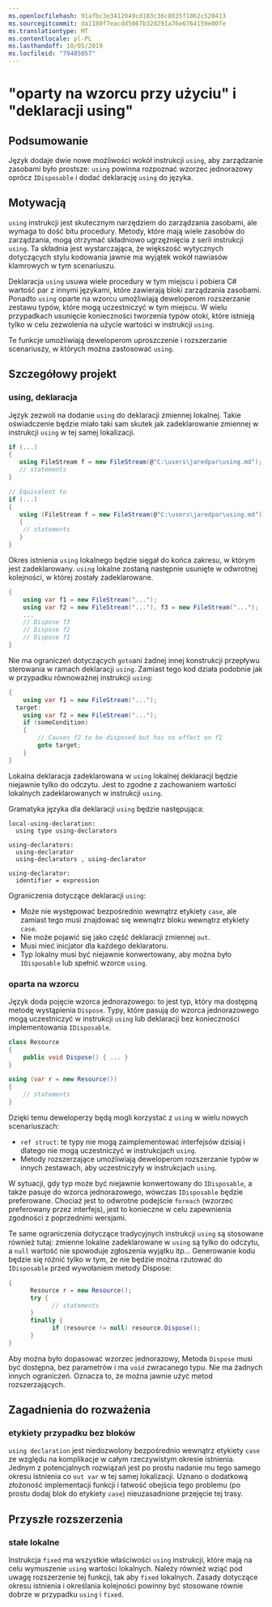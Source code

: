 ```yaml
---
ms.openlocfilehash: 91afbc3e3412049cd183c36c8035f1862c520413
ms.sourcegitcommit: da1180f7eacdd5067b32d291a76e6764159e00fe
ms.translationtype: MT
ms.contentlocale: pl-PL
ms.lasthandoff: 10/05/2019
ms.locfileid: "79485057"
---
```

# <a name="pattern-based-using-and-using-declarations"></a>"oparty na wzorcu przy użyciu" i "deklaracji using"

## <a name="summary"></a>Podsumowanie

Język dodaje dwie nowe możliwości wokół instrukcji `using`, aby zarządzanie zasobami było prostsze: `using` powinna rozpoznać wzorzec jednorazowy oprócz `IDisposable` i dodać deklarację `using` do języka.

## <a name="motivation"></a>Motywacją

`using` instrukcji jest skutecznym narzędziem do zarządzania zasobami, ale wymaga to dość bitu procedury. Metody, które mają wiele zasobów do zarządzania, mogą otrzymać składniowo ugrzęźnięcia z serii instrukcji `using`. Ta składnia jest wystarczająca, że większość wytycznych dotyczących stylu kodowania jawnie ma wyjątek wokół nawiasów klamrowych w tym scenariuszu. 

Deklaracja `using` usuwa wiele procedury w tym miejscu i pobiera C# wartość par z innymi językami, które zawierają bloki zarządzania zasobami. Ponadto `using` oparte na wzorcu umożliwiają deweloperom rozszerzanie zestawu typów, które mogą uczestniczyć w tym miejscu. W wielu przypadkach usunięcie konieczności tworzenia typów otoki, które istnieją tylko w celu zezwolenia na użycie wartości w instrukcji `using`. 

Te funkcje umożliwiają deweloperom uproszczenie i rozszerzanie scenariuszy, w których można zastosować `using`.

## <a name="detailed-design"></a>Szczegółowy projekt 

### <a name="using-declaration"></a>using, deklaracja

Język zezwoli na dodanie `using` do deklaracji zmiennej lokalnej. Takie oświadczenie będzie miało taki sam skutek jak zadeklarowanie zmiennej w instrukcji `using` w tej samej lokalizacji.

```csharp
if (...) 
{ 
   using FileStream f = new FileStream(@"C:\users\jaredpar\using.md");
   // statements
}

// Equivalent to 
if (...) 
{ 
   using (FileStream f = new FileStream(@"C:\users\jaredpar\using.md")) 
   {
    // statements
   }
}
```

Okres istnienia `using` lokalnego będzie sięgał do końca zakresu, w którym jest zadeklarowany. `using` lokalne zostaną następnie usunięte w odwrotnej kolejności, w której zostały zadeklarowane. 

```csharp
{ 
    using var f1 = new FileStream("...");
    using var f2 = new FileStream("..."), f3 = new FileStream("...");
    ...
    // Dispose f3
    // Dispose f2 
    // Dispose f1
}
```

Nie ma ograniczeń dotyczących `goto`ani żadnej innej konstrukcji przepływu sterowania w ramach deklaracji `using`. Zamiast tego kod działa podobnie jak w przypadku równoważnej instrukcji `using`:

```csharp
{
    using var f1 = new FileStream("...");
  target:
    using var f2 = new FileStream("...");
    if (someCondition) 
    {
        // Causes f2 to be disposed but has no effect on f1
        goto target;
    }
}
```

Lokalna deklaracja zadeklarowana w `using` lokalnej deklaracji będzie niejawnie tylko do odczytu. Jest to zgodne z zachowaniem wartości lokalnych zadeklarowanych w instrukcji `using`. 

Gramatyka języka dla deklaracji `using` będzie następująca:

```antlr
local-using-declaration:
  using type using-declarators

using-declarators:
  using-declarator
  using-declarators , using-declarator
  
using-declarator:
  identifier = expression
```

Ograniczenia dotyczące deklaracji `using`:

- Może nie występować bezpośrednio wewnątrz etykiety `case`, ale zamiast tego musi znajdować się wewnątrz bloku wewnątrz etykiety `case`.
- Nie może pojawić się jako część deklaracji zmiennej `out`. 
- Musi mieć inicjator dla każdego deklaratoru.
- Typ lokalny musi być niejawnie konwertowany, aby można było `IDisposable` lub spełnić wzorce `using`.

### <a name="pattern-based-using"></a>oparta na wzorcu

Język doda pojęcie wzorca jednorazowego: to jest typ, który ma dostępną metodę wystąpienia `Dispose`. Typy, które pasują do wzorca jednorazowego mogą uczestniczyć w instrukcji `using` lub deklaracji bez konieczności implementowania `IDisposable`. 

```csharp
class Resource
{ 
    public void Dispose() { ... }
}

using (var r = new Resource())
{
    // statements
}
```

Dzięki temu deweloperzy będą mogli korzystać z `using` w wielu nowych scenariuszach:

- `ref struct`: te typy nie mogą zaimplementować interfejsów dzisiaj i dlatego nie mogą uczestniczyć w instrukcjach `using`.
- Metody rozszerzające umożliwiają deweloperom rozszerzanie typów w innych zestawach, aby uczestniczyły w instrukcjach `using`.

W sytuacji, gdy typ może być niejawnie konwertowany do `IDisposable`, a także pasuje do wzorca jednorazowego, wówczas `IDisposable` będzie preferowane. Chociaż jest to odwrotne podejście `foreach` (wzorzec preferowany przez interfejs), jest to konieczne w celu zapewnienia zgodności z poprzednimi wersjami.

Te same ograniczenia dotyczące tradycyjnych instrukcji `using` są stosowane również tutaj: zmienne lokalne zadeklarowane w `using` są tylko do odczytu, a `null` wartość nie spowoduje zgłoszenia wyjątku itp... Generowanie kodu będzie się różnić tylko w tym, że nie będzie można rzutować do `IDisposable` przed wywołaniem metody Dispose:

```csharp
{
      Resource r = new Resource();
      try {
            // statements
      }
      finally {
            if (resource != null) resource.Dispose();
      }
}
```

Aby można było dopasować wzorzec jednorazowy, Metoda `Dispose` musi być dostępna, bez parametrów i ma `void` zwracanego typu. Nie ma żadnych innych ograniczeń. Oznacza to, że można jawnie użyć metod rozszerzających.

## <a name="considerations"></a>Zagadnienia do rozważenia

### <a name="case-labels-without-blocks"></a>etykiety przypadku bez bloków

`using declaration` jest niedozwolony bezpośrednio wewnątrz etykiety `case` ze względu na komplikacje w całym rzeczywistym okresie istnienia. Jednym z potencjalnych rozwiązań jest po prostu nadanie mu tego samego okresu istnienia co `out var` w tej samej lokalizacji. Uznano o dodatkową złożoność implementacji funkcji i łatwość obejścia tego problemu (po prostu dodaj blok do etykiety `case`) nieuzasadnione przejęcie tej trasy.

## <a name="future-expansions"></a>Przyszłe rozszerzenia

### <a name="fixed-locals"></a>stałe lokalne

Instrukcja `fixed` ma wszystkie właściwości `using` instrukcji, które mają na celu wymuszenie `using` wartości lokalnych. Należy również wziąć pod uwagę rozszerzenie tej funkcji, tak aby `fixed` lokalnych. Zasady dotyczące okresu istnienia i określania kolejności powinny być stosowane równie dobrze w przypadku `using` i `fixed`.
